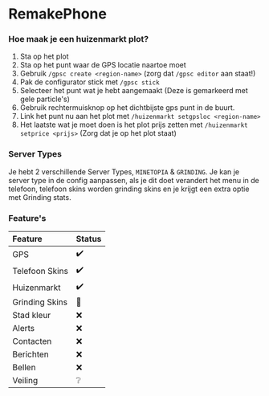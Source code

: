 # RemakePhone


### Hoe maak je een huizenmarkt plot?
1. Sta op het plot
2. Sta op het punt waar de GPS locatie naartoe moet
3. Gebruik `/gpsc create <region-name>` (zorg dat `/gpsc editor` aan staat!)
4. Pak de configurator stick met `/gpsc stick`
5. Selecteer het punt wat je hebt aangemaakt (Deze is gemarkeerd met gele particle's)
6. Gebruik rechtermuisknop op het dichtbijste gps punt in de buurt.
7. Link het punt nu aan het plot met `/huizenmarkt setgpsloc <region-name>`
8. Het laatste wat je moet doen is het plot prijs zetten met `/huizenmarkt setprice <prijs>` (Zorg dat je op het plot staat)

### Server Types
Je hebt 2 verschillende Server Types, `MINETOPIA` & `GRINDING`. Je kan je server type in de config aanpassen, als je dit doet verandert het menu in de telefoon, telefoon skins worden grinding skins en je krijgt een extra optie met Grinding stats.

### Feature's
| Feature | Status |
| :------------ | :------------ |
| GPS | ✔️ |
| Telefoon Skins | ✔️ |
| Huizenmarkt | ✔️ |
| Grinding Skins | 🚧 |
| Stad kleur | ❌ |
| Alerts | ❌ |
| Contacten | ❌ |
| Berichten | ❌ |
| Bellen | ❌ |
| Veiling | ❔ |
